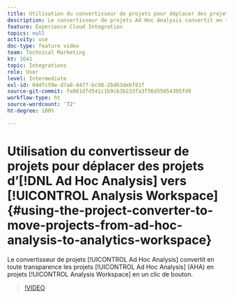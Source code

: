 ```yaml
---
title: Utilisation du convertisseur de projets pour déplacer des projets d’Ad Hoc Analysis vers Analytics Workspace
description: Le convertisseur de projets Ad Hoc Analysis convertit en toute transparence les projets Ad Hoc Analysis (AHA) en projets Analysis Workspace en un clic de bouton.
feature: Experience Cloud Integration
topics: null
activity: use
doc-type: feature video
team: Technical Marketing
kt: 1641
topic: Integrations
role: User
level: Intermediate
exl-id: 04dfc59e-d7a8-4477-bc98-2bd63debf81f
source-git-commit: fe861dfd541c1b9cb3b233fa3f56d55054305fd9
workflow-type: ht
source-wordcount: '72'
ht-degree: 100%

---
```


# Utilisation du convertisseur de projets pour déplacer des projets d’[!DNL Ad Hoc Analysis] vers [!UICONTROL Analysis Workspace] {#using-the-project-converter-to-move-projects-from-ad-hoc-analysis-to-analytics-workspace}

Le convertisseur de projets [!UICONTROL Ad Hoc Analysis] convertit en toute transparence les projets [!UICONTROL Ad Hoc Analysis] (AHA) en projets [!UICONTROL Analysis Workspace] en un clic de bouton.

>[!VIDEO](https://video.tv.adobe.com/v/23118/?quality=12)


